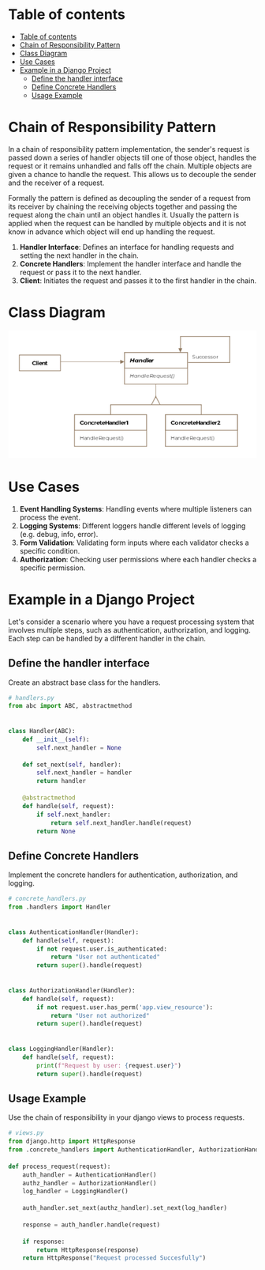 # Table of contents 
- [Table of contents](#table-of-contents)
- [Chain of Responsibility Pattern](#chain-of-responsibility-pattern)
- [Class Diagram](#class-diagram)
- [Use Cases](#use-cases)
- [Example in a Django Project](#example-in-a-django-project)
  - [Define the handler interface](#define-the-handler-interface)
  - [Define Concrete Handlers](#define-concrete-handlers)
  - [Usage Example](#usage-example)

# Chain of Responsibility Pattern
In a chain of responsibility pattern implementation, the sender's request is passed down a series of handler objects till one of those object, handles the request or it remains unhandled and falls off the chain. Multiple objects are given a chance to handle the request. This allows us to decouple the sender and the receiver of a request. 

Formally the pattern is defined as decoupling the sender of a request from its receiver by chaining the receiving objects together and passing the request along the chain until an object handles it. Usually the pattern is applied when the request can be handled by multiple objects and it is not know in advance which object will end up handling the request. 

1. **Handler Interface**: Defines an interface for handling requests and setting the next handler in the chain. 
2. **Concrete Handlers**: Implement the handler interface and handle the request or pass it to the next handler.
3. **Client**: Initiates the request and passes it to the first handler in the chain. 

# Class Diagram 
![chain pattern](images/chain.png)

# Use Cases 
1. **Event Handling Systems**: Handling events where multiple listeners can process the event. 
2. **Logging Systems**: Different loggers handle different levels of logging (e.g. debug, info, error). 
3. **Form Validation**: Validating form inputs where each validator checks a specific condition. 
4. **Authorization**: Checking user permissions where each handler checks a specific permission. 


# Example in a Django Project
Let's consider a scenario where you have a request processing system that involves multiple steps, such as authentication, authorization, and logging. Each step can be handled by a different handler in the chain. 

## Define the handler interface
Create an abstract base class for the handlers. 

```python 
# handlers.py 
from abc import ABC, abstractmethod


class Handler(ABC): 
    def __init__(self):
        self.next_handler = None 

    def set_next(self, handler):
        self.next_handler = handler 
        return handler
    
    @abstractmethod
    def handle(self, request):
        if self.next_handler:
            return self.next_handler.handle(request)
        return None
``` 

## Define Concrete Handlers 
Implement the concrete handlers for authentication, authorization, and logging. 

```python 
# concrete_handlers.py 
from .handlers import Handler 


class AuthenticationHandler(Handler):
    def handle(self, request):
        if not request.user.is_authenticated:
            return "User not authenticated"
        return super().handle(request)
    

class AuthorizationHandler(Handler):
    def handle(self, request):
        if not request.user.has_perm('app.view_resource'):
            return "User not authorized"
        return super().handle(request)


class LoggingHandler(Handler):
    def handle(self, request):
        print(f"Request by user: {request.user}")
        return super().handle(request)
```

## Usage Example
Use the chain of responsibility in your django views to process requests. 

```python 
# views.py 
from django.http import HttpResponse
from .concrete_handlers import AuthenticationHandler, AuthorizationHandler, LoggingHandler

def process_request(request):
    auth_handler = AuthenticationHandler()
    authz_handler = AuthorizationHandler()
    log_handler = LoggingHandler()

    auth_handler.set_next(authz_handler).set_next(log_handler)

    response = auth_handler.handle(request)

    if response:
        return HttpResponse(response)
    return HttpResponse("Request processed Succesfully")
```
